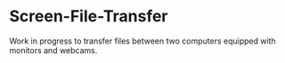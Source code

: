 Screen-File-Transfer
====================

Work in progress to transfer files between two computers equipped with monitors and webcams.

